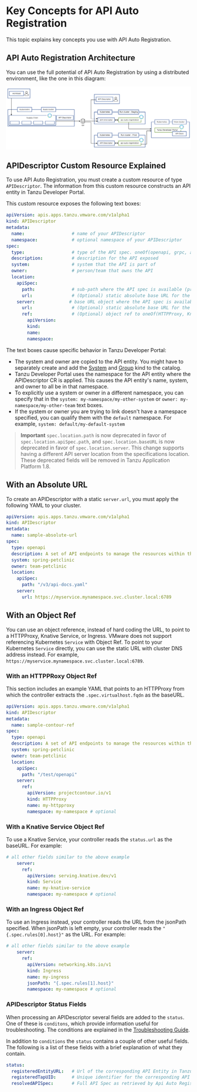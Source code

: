 # Key Concepts for API Auto Registration

This topic explains key concepts you use with API Auto Registration.

## <a id='architecture'></a>API Auto Registration Architecture

You can use the full potential of API Auto Registration by using a distributed environment,
like the one in this diagram:

![Diagram describing the clusters used with API Auto Registration.](./images/arch.png)

## <a id='api-descriptor'></a>APIDescriptor Custom Resource Explained

To use API Auto Registration, you must create a custom resource of type `APIDescriptor`.
The information from this custom resource constructs an API entity in Tanzu Developer Portal.

This custom resource exposes the following text boxes:

```yaml
apiVersion: apis.apps.tanzu.vmware.com/v1alpha1
kind: APIDescriptor
metadata:
  name:                  # name of your APIDescriptor
  namespace:             # optional namespace of your APIDescriptor
spec:
  type:                  # type of the API spec. oneOf(openapi, grpc, asyncapi, graphql)
  description:           # description for the API exposed
  system:                # system that the API is part of
  owner:                 # person/team that owns the API
  location:
    apiSpec:
      path:              # sub-path where the API spec is available (previously `location.path`)
      url:               # (Optional) static absolute base URL for the API spec
    server:             # base URL object where the API spec is available. oneOf(url, ref) (previously `location.baseURL`)
      url:               # (Optional) static absolute base URL for the API server
      ref:               # (Optional) object ref to oneOf(HTTPProxy, Knative Service, Ingress)
        apiVersion:
        kind:
        name:
        namespace:
```

The text boxes cause specific behavior in Tanzu Developer Portal:

- The system and owner are copied to the API entity. You might have to separately create and add the
  [System](https://backstage.io/docs/features/software-catalog/descriptor-format#kind-system) and
  [Group](https://backstage.io/docs/features/software-catalog/descriptor-format#kind-group) kind to
  the catalog.
- Tanzu Developer Portal uses the namespace for the API entity where the APIDescriptor CR is applied.
  This causes the API entity's name, system, and owner to all be in that namespace.
- To explicitly use a system or owner in a different namespace, you can specify that in the
  `system: my-namespace/my-other-system` or `owner: my-namespace/my-other-team` text boxes.
- If the system or owner you are trying to link doesn't have a namespace specified, you can qualify
  them with the `default` namespace. For example, `system: default/my-default-system`

>**Important** `spec.location.path` is now deprecated in favor of `spec.location.apiSpec.path`, and
`spec.location.baseURL` is now deprecated in favor of `spec.location.server`. This change supports
having a different API server location from the specifications location.
These deprecated fields will be removed in Tanzu Application Platform 1.8.

## <a id='absolute-url'></a>With an Absolute URL

To create an APIDescriptor with a static `server.url`, you must apply the following YAML to your cluster.

```yaml
apiVersion: apis.apps.tanzu.vmware.com/v1alpha1
kind: APIDescriptor
metadata:
  name: sample-absolute-url
spec:
  type: openapi
  description: A set of API endpoints to manage the resources within the petclinic app.
  system: spring-petclinic
  owner: team-petclinic
  location:
    apiSpec:
      path: "/v3/api-docs.yaml"
    server:
      url: https://myservice.mynamespace.svc.cluster.local:6789
```

## <a id='with-ref'></a>With an Object Ref

You can use an object reference, instead of hard coding the URL, to point to a HTTPProxy, Knative
Service, or Ingress.
VMware does not support referencing Kubernetes `Service` with Object Ref. To point to your Kubernetes
`Service` directly, you can use the static URL with cluster DNS address instead. For example, `https://myservice.mynamespace.svc.cluster.local:6789`.

### <a id='with-httpproxy-ref'></a>With an HTTPPRoxy Object Ref

This section includes an example YAML that points to an HTTPProxy from which the controller extracts
the `.spec.virtualhost.fqdn` as the baseURL.

```yaml
apiVersion: apis.apps.tanzu.vmware.com/v1alpha1
kind: APIDescriptor
metadata:
  name: sample-contour-ref
spec:
  type: openapi
  description: A set of API endpoints to manage the resources within the petclinic app.
  system: spring-petclinic
  owner: team-petclinic
  location:
    apiSpec:
      path: "/test/openapi"
    server:
      ref:
        apiVersion: projectcontour.io/v1
        kind: HTTPProxy
        name: my-httpproxy
        namespace: my-namespace # optional
```

### <a id='with-knative-ref'></a>With a Knative Service Object Ref

To use a Knative Service, your controller reads the `status.url` as the baseURL. For example:

```yaml
# all other fields similar to the above example
    server:
      ref:
        apiVersion: serving.knative.dev/v1
        kind: Service
        name: my-knative-service
        namespace: my-namespace # optional
```

### <a id='with-ingress-ref'></a>With an Ingress Object Ref

To use an Ingress instead, your controller reads the URL from the jsonPath specified. When jsonPath
is left empty, your controller reads the `"{.spec.rules[0].host}"` as the URL. For example:

```yaml
# all other fields similar to the above example
    server:
      ref:
        apiVersion: networking.k8s.io/v1
        kind: Ingress
        name: my-ingress
        jsonPath: "{.spec.rules[1].host}"
        namespace: my-namespace # optional
```

### <a id='status-fields'></a>APIDescriptor Status Fields

When processing an APIDescriptor several fields are added to the `status`. One of these is `conditons`,
which provide information useful for troubleshooting. The conditions are explained in the
[Troubleshooting Guide](../api-auto-registration/troubleshooting.hbs.md).

In addition to `conditions` the `status` contains a couple of other useful fields. The following is
a list of these fields with a brief explanation of what they contain.

```yaml
status:
  registeredEntityURL:   # Url of the corresponding API Entity in Tanzu Developer Portal
  registeredTapUID:      # Unique identifier for the corresponding API Entity in Tanzu Developer Portal
  resolvedAPISpec:       # Full API Spec as retrieved by Api Auto Registration
```
